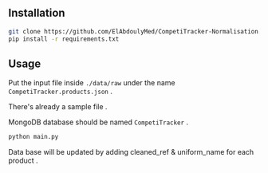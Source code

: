  ## Installation
```bash
git clone https://github.com/ElAbdoulyMed/CompetiTracker-Normalisation.git
pip install -r requirements.txt
```
## Usage
Put the input file inside `./data/raw` under the name `CompetiTracker.products.json` .

There's already a sample file .

MongoDB database should be named `CompetiTracker` .
```bash
python main.py
```
Data base will be updated by adding cleaned_ref & uniform_name for each product .
